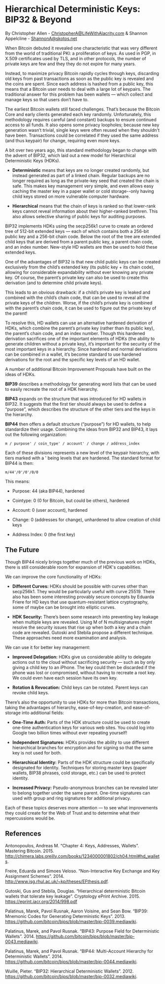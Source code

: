 Hierarchical Deterministic Keys: BIP32 & Beyond
===============================================
By Christopher Allen - <ChristopherA@LifeWithAlacrity.com> & Shannon Appelcline - <ShannonA@skotos.net>

When Bitcoin debuted it revealed one characteristic that was very different from the world of traditional PKI: a proliferation of keys. As used in PGP, in X.509 certificates used by TLS, and in other protocols, the number of private keys are few and they they do not expire for many years.

Instead, to maximize privacy Bitcoin rapidly cycles through keys, discarding old keys from past transactions as soon as the public key is revealed and the coins are spent. Since each address is hashed from a public key, this means that a Bitcoin user needs to deal with a large lot of keypairs. The traditional answer for this problem has been wallets — which collect and manage keys so that users don’t have to.

The earliest Bitcoin wallets still faced challenges. That’s because the Bitcoin Core and early clients generated each key randomly. Unfortunately, this methodology requires careful (and constant) backups to ensure continued access to all funds. It also opens some privacy loopholes; because new key generation wasn’t trivial, single keys were often reused when they shouldn't have been. Transactions could be correlated if they used the same address (and thus keypair) for change, requiring even more keys.

A bit over two years ago, this standard methodology began to change with the advent of BIP32, which laid out a new model for Hierarchical Deterministic Keys (HDKs).

* **Deterministic** means that keys are no longer created randomly, but instead generated as part of a linked chain. Regular backups are no longer required as long as the private-key seed that created the chain is safe. This makes key management very simple, and even allows easy caching the master key in a paper wallet or cold storage--only having child keys stored on more vulnerable computer hardware.

* **Hierarchical** means that the chain of keys is ranked so that lower-rank keys cannot reveal information about their higher-ranked brethren. This also allows selective sharing of public keys for auditing purposes.

BIP32 implements HDKs using the secp256k1 curve to create an ordered tree of 512-bit extended keys — each of which contains both a 256-bit public key and a 256-bit chain code. Below the root of the tree are extended child keys that are derived from a parent public key, a parent chain code, and an index number. New-style HD wallets are then be used to hold these extended keys.

One of the advantages of BIP32 is that new child public keys can be created exclusively from the child’s extended key (its public key + its chain code), allowing for considerable expandability without ever knowing any private key. Of course, the parent’s private key can also be used to create this derivation (and to determine child private keys).

This leads to an obvious drawback: if a child’s private key is leaked and combined with the child’s chain code, that can be used to reveal all the private keys of the children. Worse, if the child’s private key is combined with the parent’s chain code, it can be used to figure out the private key of the parent!

To resolve this, HD wallets can use an alternative hardened derivation of HDKs, which combine the parent’s private key (rather than its public key), the parent’s chain code, and an index number. Though this hardened derivation sacrifices one of the important elements of HDKs (the ability to generate children without a private key), it’s important for the security of the most important keys in a hierarchy. Since hardened and normal derivations can be combined in a wallet, it’s become standard to use hardened derivations for the root and the specific key levels of an HD wallet.

A number of additional Bitcoin Improvement Proposals have built on the ideas of HDKs.

**BIP39** describes a methodology for generating word lists that can be used to easily recreate the root of a HDK hierarchy.

**BIP43** expands on the structure that was introduced for HD wallets in BIP32. It suggests that the first tier should always be used to define a “purpose”, which describes the structure of the other tiers and the keys in the hierarchy.

**BIP44** then offers a default structure (“purpose”) for HD wallets, to help standardize their usage. Combining the ideas from BIP32 and BIP43, it lays out the following organization:

    m / purpose' / coin_type' / account' / change / address_index

Each of these divisions represents a new level of the keypair hierarchy, with tiers marked with a ' being levels that are hardened. The standard format for BIP44 is then:

    m/44'/0'/0'/0/0

This means:

* Purpose: 44 (aka BIP44), hardened

* Cointype: 0 (0 for Bitcoin, but could be others), hardened

* Account: 0 (user account), hardened

* Change: 0 (addresses for change), unhardened to allow creation of child keys

* Address Index: 0 (the first key)

The Future
----------

Though BIP44 nicely brings together much of the previous work on HDKs, there is still considerable room for expansion of HDK's capabilities.

We can  improve the core functionality of HDKs:

* **Different Curves:** HDKs should be possible with curves other than secp256k1. They would be particularly useful with curve 25519. There also has been some interesting provably secure concepts by Eduarda Friere for HD keys that use quantum-resistant lattice cryptography, some of maybe can be brought into elliptic curves.

* **HDK Security:** There’s been some research into preventing key leakage when multiple keys are revealed. Using M of N multisignatures might resolve the security issues that rise up when both a key and a chain code are revealed. Gutoski and Stebila propose a different technique. These approaches need more examination and analysis.

We can use it for better key management:

* **Improved Delegation:** HDKs give us considerable ability to delegate actions out to the cloud without sacrificing security — such as by only giving a child key to an iPhone. The key could then be discarded if the phone was lost or compromised, without having to recreate a root key. We could even have each session have its own key.

* **Rotation & Revocation:** Child keys can be rotated. Parent keys can revoke child keys.

There’s also the opportunity to use HDKs for more than Bitcoin transactions, taking the advantages of hierarchy, ease-of-key-creation, and ease-of-storage into additional fields:

* **One-Time Auth:** Parts of the HDK structure could be used to create one-time authentication keys for various web sites. You could log into Google two billion times without ever repeating yourself!

* **Independent Signatures:** HDKs provides the ability to use different hierarchical branches for encryption and for signing so that the same key is not used for both.

* **Hierarchical Identity:** Parts of the HDK structure could be specifically designated for identity. Techniques for storing master keys (paper wallets, BIP38 phrases, cold storage, etc.) can be used to protect identity.

* **Increased Privacy:** Pseudo-anonymous branches can be revealed later to belong together under the same parent. One-time signatures can used with group and ring signatures for additional privacy.

Each of these topics deserves more attention — to see what improvements they could create for the Web of Trust and to determine what their repercussions would be.

References
----------

Antonopoulos, Andreas M.  “Chapter 4: Keys, Addresses, Wallets”. Mastering Bitcoin. 2015. http://chimera.labs.oreilly.com/books/1234000001802/ch04.html#hd_wallets.

Freire, Eduarda and Simoes Veloso. “Non-Interactive Key Exchange and Key Assignment Schemes”. 2014. http://www.isg.rhul.ac.uk/~kp/theses/EFthesis.pdf.

Gutoski, Gus and Stebila, Douglas. “Hierarchical deterministic Bitcoin wallets that tolerate key leakage”. Cryptology ePrint Archive. 2015. https://eprint.iacr.org/2014/998.pdf

Palatinus, Marek, Pavol Rusnak, Aaron Voisine, and Sean Bow. “BIP39: Mnemonic Codes for Generating Deterministic Keys”. 2013. https://github.com/bitcoin/bips/blob/master/bip-0039.mediawiki.

Palatinus, Marek, and Pavol Rusnak. “BIP43: Purpose Field for Deterministic Wallets”. 2014. https://github.com/bitcoin/bips/blob/master/bip-0043.mediawiki.

Palatinus, Marek, and Pavol Rusnak. “BIP44: Multi-Account Hierarchy for Deterministic Wallets”. 2014. https://github.com/bitcoin/bips/blob/master/bip-0044.mediawiki.

Wuille, Pieter. “BIP32: Hierarchical Deterministic Wallets”. 2012. https://github.com/bitcoin/bips/blob/master/bip-0032.mediawiki.
